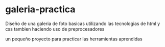 # galeria-practica
Diseño de una galeria de foto basicas utilizando las tecnologias de html y css tambien haciendo uso de preprocesadores

un pequeño proyecto para practicar las herramientas aprendidas
